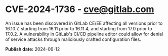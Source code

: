 # CVE-2024-1736 - cve@gitlab.com

An issue has been discovered in GitLab CE/EE affecting all versions prior to 16.10.7, starting from 16.11 prior to 16.11.4, and starting from 17.0 prior to 17.0.2. A vulnerability in GitLab's CI/CD pipeline editor could allow for denial of service attacks through maliciously crafted configuration files.

**Publish date:** 2024-06-12
